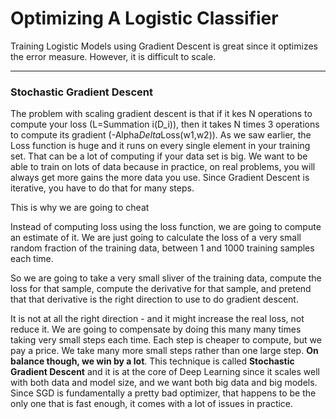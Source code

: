 # Optimizing A Logistic Classifier

Training Logistic Models using Gradient Descent is great since it optimizes the error measure. However, it is difficult to scale.

***

### Stochastic Gradient Descent

The problem with scaling gradient descent is that if it kes N operations to compute your loss (L=Summation i(D_i)), then it takes N times 3 operations to compute its gradient (-Alpha*Delta*Loss(w1,w2)). As we saw earlier, the Loss function is huge and it runs on every single element in your training set. That can be a lot of computing if your data set is big. We want to be able to train on lots of data because in practice, on real problems, you will always get more gains the more data you use. Since Gradient Descent is iterative, you have to do that for many steps. 

This is why we are going to cheat

Instead of computing loss using the loss function, we are going to compute an estimate of it. We are just going to calculate the loss of a very small random fraction of the training data, between 1 and 1000 training samples each time.

So we are going to take a very small sliver of the training data, compute the loss for that sample, compute the derivative for that sample, and pretend that that derivative is the right direction to use to do gradient descent.

It is not at all the right direction - and it might increase the real loss, not reduce it. We are going to compensate by doing this many many times taking very small steps each time. Each step is cheaper to compute, but we pay a price. We take many more small steps rather than one large step. **On balance though, we win by a lot**. This technique is called **Stochastic Gradient Descent** and it is at the core of Deep Learning since it scales well with both data and model size, and we want both big data and big models. Since SGD is fundamentally a pretty bad optimizer, that happens to be the only one that is fast enough, it comes with a lot of issues in practice. 
